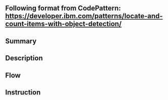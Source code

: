 ## Following format from CodePattern: https://developer.ibm.com/patterns/locate-and-count-items-with-object-detection/



## Summary


## Description


## Flow


## Instruction
